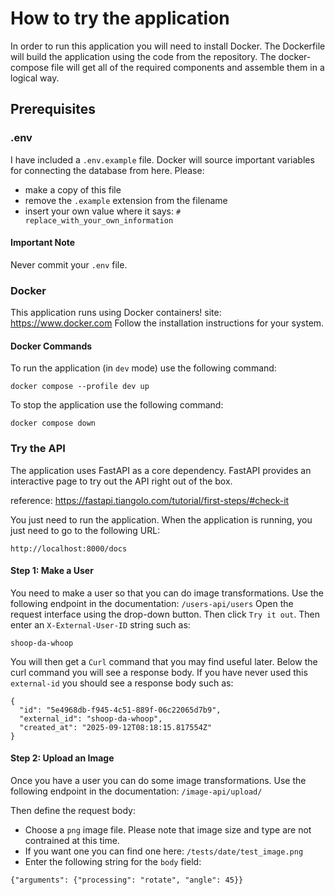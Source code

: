 # How to try the application

In order to run this application you will need to install Docker.
The Dockerfile will build the application using the code from the repository.
The docker-compose file will get all of the required components and assemble them in a logical way.

## Prerequisites

### .env
I have included a `.env.example` file. Docker will source important variables for connecting the database from here.
Please:
- make a copy of this file
- remove the `.example` extension from the filename
- insert your own value where it says: `# replace_with_your_own_information`

#### Important Note
Never commit your `.env` file.

### Docker
This application runs using Docker containers!
site: https://www.docker.com
Follow the installation instructions for your system.

#### Docker Commands
To run the application (in `dev` mode) use the following command:
```
docker compose --profile dev up
```
To stop the application use the following command:
```
docker compose down
```


### Try the API
The application uses FastAPI as a core dependency.
FastAPI provides an interactive page to try out the API right out of the box.

reference: https://fastapi.tiangolo.com/tutorial/first-steps/#check-it

You just need to run the application.
When the application is running, you just need to go to the following URL:
```
http://localhost:8000/docs
```

#### Step 1: Make a User

You need to make a user so that you can do image transformations.
Use the following endpoint in the documentation:
`/users-api/users`
Open the request interface using the drop-down button.
Then click `Try it out`.
Then enter an `X-External-User-ID` string such as:
```terminaloutput
shoop-da-whoop
```
You will then get a `Curl` command that you may find useful later.
Below the curl command you will see a response body.
If you have never used this `external-id` you should see a response body such as:
```terminaloutput
{
  "id": "5e4968db-f945-4c51-889f-06c22065d7b9",
  "external_id": "shoop-da-whoop",
  "created_at": "2025-09-12T08:18:15.817554Z"
}
```

#### Step 2: Upload an Image

Once you have a user you can do some image transformations.
Use the following endpoint in the documentation:
`/image-api/upload/`

Then define the request body:
- Choose a `png` image file. Please note that image size and type are not contrained at this time.
- If you want one you can find one here: `/tests/date/test_image.png`
- Enter the following string for the `body` field:
```terminaloutput
{"arguments": {"processing": "rotate", "angle": 45}}
```

    